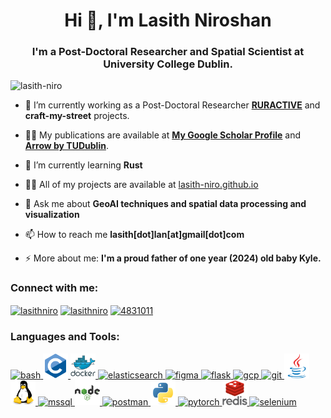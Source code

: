 <h1 align="center">Hi 👋, I'm Lasith Niroshan</h1>
<h3 align="center">I'm a Post-Doctoral Researcher and Spatial Scientist at University College Dublin.</h3>

<p align="left"> <img src="https://komarev.com/ghpvc/?username=lasith-niro&label=Profile%20views&color=0e75b6&style=flat" alt="lasith-niro" /> </p>

- 🔭 I’m currently working as a Post-Doctoral Researcher [**RURACTIVE**](https://www.ruractive.eu/) and **craft-my-street** projects.

- 👨‍💻 My publications are available at **[My Google Scholar Profile](https://scholar.google.com/citations?hl=en&user=blIX26YAAAAJ)** and **[Arrow by TUDublin](https://arrow.tudublin.ie/do/search/?q=bp_author_id%3A%22fa501255-7a59-4aef-a593-9596ab9d7567%22%20OR%20(author%3A%22Lasith%20Niroshan%20Kottawa%20Hewa%20Manage%22%20AND%20-bp_author_id%3A%5B*%20TO%20*%5D)&start=0&context=490738&facet=)**.

- 🌱 I’m currently learning **Rust**

- 👨‍💻 All of my projects are available at [lasith-niro.github.io](lasith-niro.github.io)

- 💬 Ask me about **GeoAI techniques and spatial data processing and visualization**

- 📫 How to reach me **lasith[dot]lan[at]gmail[dot]com**

- ⚡ More about me:  **I'm a proud father of one year (2024) old baby Kyle.**


<h3 align="left">Connect with me:</h3>
<p align="left">
<a href="https://twitter.com/lasithniro" target="blank"><img align="center" src="https://raw.githubusercontent.com/rahuldkjain/github-profile-readme-generator/master/src/images/icons/Social/twitter.svg" alt="lasithniro" height="30" width="40" /></a>
<a href="https://linkedin.com/in/lasithniro" target="blank"><img align="center" src="https://raw.githubusercontent.com/rahuldkjain/github-profile-readme-generator/master/src/images/icons/Social/linked-in-alt.svg" alt="lasithniro" height="30" width="40" /></a>
<a href="https://stackoverflow.com/users/4831011" target="blank"><img align="center" src="https://raw.githubusercontent.com/rahuldkjain/github-profile-readme-generator/master/src/images/icons/Social/stack-overflow.svg" alt="4831011" height="30" width="40" /></a>
</p>

<h3 align="left">Languages and Tools:</h3>
<p align="left"> <a href="https://www.gnu.org/software/bash/" target="_blank" rel="noreferrer"> <img src="https://www.vectorlogo.zone/logos/gnu_bash/gnu_bash-icon.svg" alt="bash" width="40" height="40"/> </a> <a href="https://www.cprogramming.com/" target="_blank" rel="noreferrer"> <img src="https://raw.githubusercontent.com/devicons/devicon/master/icons/c/c-original.svg" alt="c" width="40" height="40"/> </a> <a href="https://www.docker.com/" target="_blank" rel="noreferrer"> <img src="https://raw.githubusercontent.com/devicons/devicon/master/icons/docker/docker-original-wordmark.svg" alt="docker" width="40" height="40"/> </a> <a href="https://www.elastic.co" target="_blank" rel="noreferrer"> <img src="https://www.vectorlogo.zone/logos/elastic/elastic-icon.svg" alt="elasticsearch" width="40" height="40"/> </a> <a href="https://www.figma.com/" target="_blank" rel="noreferrer"> <img src="https://www.vectorlogo.zone/logos/figma/figma-icon.svg" alt="figma" width="40" height="40"/> </a> <a href="https://flask.palletsprojects.com/" target="_blank" rel="noreferrer"> <img src="https://www.vectorlogo.zone/logos/pocoo_flask/pocoo_flask-icon.svg" alt="flask" width="40" height="40"/> </a> <a href="https://cloud.google.com" target="_blank" rel="noreferrer"> <img src="https://www.vectorlogo.zone/logos/google_cloud/google_cloud-icon.svg" alt="gcp" width="40" height="40"/> </a> <a href="https://git-scm.com/" target="_blank" rel="noreferrer"> <img src="https://www.vectorlogo.zone/logos/git-scm/git-scm-icon.svg" alt="git" width="40" height="40"/> </a> <a href="https://www.java.com" target="_blank" rel="noreferrer"> <img src="https://raw.githubusercontent.com/devicons/devicon/master/icons/java/java-original.svg" alt="java" width="40" height="40"/> </a> <a href="https://www.linux.org/" target="_blank" rel="noreferrer"> <img src="https://raw.githubusercontent.com/devicons/devicon/master/icons/linux/linux-original.svg" alt="linux" width="40" height="40"/> </a> <a href="https://www.microsoft.com/en-us/sql-server" target="_blank" rel="noreferrer"> <img src="https://www.svgrepo.com/show/303229/microsoft-sql-server-logo.svg" alt="mssql" width="40" height="40"/> </a> <a href="https://nodejs.org" target="_blank" rel="noreferrer"> <img src="https://raw.githubusercontent.com/devicons/devicon/master/icons/nodejs/nodejs-original-wordmark.svg" alt="nodejs" width="40" height="40"/> </a> <a href="https://postman.com" target="_blank" rel="noreferrer"> <img src="https://www.vectorlogo.zone/logos/getpostman/getpostman-icon.svg" alt="postman" width="40" height="40"/> </a> <a href="https://www.python.org" target="_blank" rel="noreferrer"> <img src="https://raw.githubusercontent.com/devicons/devicon/master/icons/python/python-original.svg" alt="python" width="40" height="40"/> </a> <a href="https://pytorch.org/" target="_blank" rel="noreferrer"> <img src="https://www.vectorlogo.zone/logos/pytorch/pytorch-icon.svg" alt="pytorch" width="40" height="40"/> </a> <a href="https://redis.io" target="_blank" rel="noreferrer"> <img src="https://raw.githubusercontent.com/devicons/devicon/master/icons/redis/redis-original-wordmark.svg" alt="redis" width="40" height="40"/> </a> <a href="https://www.selenium.dev" target="_blank" rel="noreferrer"> <img src="https://raw.githubusercontent.com/detain/svg-logos/780f25886640cef088af994181646db2f6b1a3f8/svg/selenium-logo.svg" alt="selenium" width="40" height="40"/> </a> </p>

<!-- <p><img align="left" src="https://github-readme-stats.vercel.app/api/top-langs?username=lasith-niro&show_icons=true&locale=en&layout=compact" alt="lasith-niro" /></p> -->

<!-- <p>&nbsp;<img align="center" src="https://github-readme-stats.vercel.app/api?username=lasith-niro&show_icons=true&locale=en" alt="lasith-niro" /></p> -->

<!-- <p><img align="center" src="https://github-readme-streak-stats.herokuapp.com/?user=lasith-niro&" alt="lasith-niro" /></p> -->


